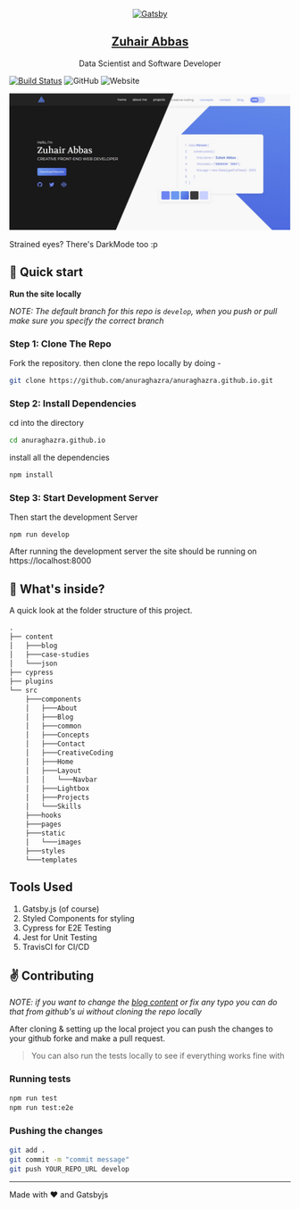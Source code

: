 <p align="center">
  <a href="https://zuhairabs.github.io/">
    <img alt="Gatsby" src="./src/static/logo_noalpha.svg" width="100" />
    <h2 align="center">Zuhair Abbas</h2>
  </a>
</p> 
<p align="center">Data Scientist and Software Developer</p>

[![Build Status](https://travis-ci.org/anuraghazra/anuraghazra.github.io.svg?branch=develop)](https://travis-ci.org/anuraghazra/anuraghazra.github.io)
![GitHub](https://img.shields.io/github/license/anuraghazra/anuraghazra.github.io)
![Website](https://img.shields.io/website?down_message=offline&label=site&up_message=online&url=http%3A%2F%2Fanuraghazra.github.io)


![Zuhair Abbas Site Preview](./src/static/screenshot.png)

Strained eyes? There's DarkMode too :p

## :rocket: Quick start

**Run the site locally**

_NOTE: The default branch for this repo is `develop`, when you push or pull make sure you specify the correct branch_

### Step 1: Clone The Repo

Fork the repository. then clone the repo locally by doing -

```bash
git clone https://github.com/anuraghazra/anuraghazra.github.io.git
```

### Step 2: Install Dependencies

cd into the directory

```bash
cd anuraghazra.github.io
```

install all the dependencies
```bash
npm install
```

### Step 3: Start Development Server

Then start the development Server
```
npm run develop
```
After running the development server the site should be running on https://localhost:8000


## :open_file_folder: What's inside?

A quick look at the folder structure of this project.

    .
    ├── content
    │   ├───blog
    │   ├───case-studies
    │   └───json
    ├── cypress
    ├── plugins
    └── src
        ├───components
        │   ├───About
        │   ├───Blog
        │   ├───common
        │   ├───Concepts
        │   ├───Contact
        │   ├───CreativeCoding
        │   ├───Home
        │   ├───Layout
        │   │   └───Navbar
        │   ├───Lightbox
        │   ├───Projects
        │   └───Skills
        ├───hooks
        ├───pages
        ├───static
        │   └───images
        ├───styles
        └───templates


## Tools Used

1. Gatsby.js (of course)
2. Styled Components for styling
3. Cypress for E2E Testing
4. Jest for Unit Testing
5. TravisCI for CI/CD

## :v: Contributing

*NOTE: if you want to change the [blog content](./content) or fix any typo you can do that from github's ui without cloning the repo locally*

After cloning & setting up the local project you can push the changes to your github forke and make a pull request.

> You can also run the tests locally to see if everything works fine with

### Running tests
```bash
npm run test
npm run test:e2e
```

### Pushing the changes

```bash
git add .
git commit -m "commit message"
git push YOUR_REPO_URL develop
```

------

Made with :heart: and Gatsbyjs
